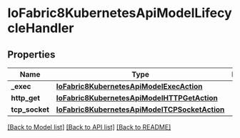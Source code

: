 # IoFabric8KubernetesApiModelLifecycleHandler

## Properties
Name | Type | Description | Notes
------------ | ------------- | ------------- | -------------
**_exec** | [**IoFabric8KubernetesApiModelExecAction**](IoFabric8KubernetesApiModelExecAction.md) |  | [optional] 
**http_get** | [**IoFabric8KubernetesApiModelHTTPGetAction**](IoFabric8KubernetesApiModelHTTPGetAction.md) |  | [optional] 
**tcp_socket** | [**IoFabric8KubernetesApiModelTCPSocketAction**](IoFabric8KubernetesApiModelTCPSocketAction.md) |  | [optional] 

[[Back to Model list]](../README.md#documentation-for-models) [[Back to API list]](../README.md#documentation-for-api-endpoints) [[Back to README]](../README.md)

